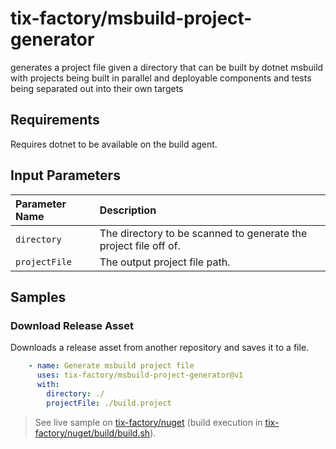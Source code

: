 # tix-factory/msbuild-project-generator
generates a project file given a directory that can be built by dotnet msbuild with projects being built in parallel and deployable components and tests being separated out into their own targets

## Requirements
Requires dotnet to be available on the build agent.

## Input Parameters
| Parameter Name | Description |
| :------------- | :---------- |
| `directory`    | The directory to be scanned to generate the project file off of. |
| `projectFile`  | The output project file path. |

## Samples
### Download Release Asset
Downloads a release asset from another repository and saves it to a file.
```yml
    - name: Generate msbuild project file
      uses: tix-factory/msbuild-project-generator@v1
      with:
        directory: ./
        projectFile: ./build.project
```
> See live sample on [tix-factory/nuget](https://github.com/tix-factory/nuget/blob/24800f6f1682857da6f560aede3373b55c2f3abe/.github/workflows/dotnetcore.yml#L25-L29) (build execution in [tix-factory/nuget/build/build.sh](https://github.com/tix-factory/nuget/blob/24800f6f1682857da6f560aede3373b55c2f3abe/build/build.sh#L19)).
